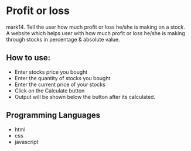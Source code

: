 <h1>Profit or loss</h1>

<div>
    mark14. Tell the user how much profit or loss he/she is making on a stock.
</div>
<div>
    A website which helps user with how much profit or loss he/she is making through stocks in percentage & absolute value.
</div>


<h2>How to use:</h2>
<ul>
    <li>Enter stocks price you bought</li>
    <li>Enter the quantity of stocks you bought</li>
    <li>Enter the current price of your stocks</li>
    <li>Click on the Calculate button</li>
    <li>Output will be shown below the button after its calculated.</li>
</ul>

<h2>Programming Languages</h2>
<ul>
    <li>html</li>
    <li>css</li>
    <li>javascript</li>
</ul>
